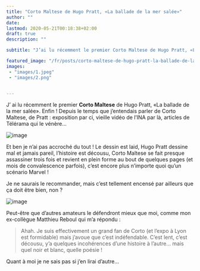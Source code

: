 ```yaml
---
title: "Corto Maltese de Hugo Pratt, «La ballade de la mer salée»"
author: ""
date: 
lastmod: 2020-05-21T00:18:38+02:00
draft: true
description: ""

subtitle: "J’ai lu récemment le premier Corto Maltese de Hugo Pratt, «La ballade de la mer salée». Enfin ! Depuis le temps que j’entendais parler de…"

featured_image: "/fr/posts/corto-maltese-de-hugo-pratt-la-ballade-de-la-mer-salée/images/1.jpeg" 
images:
 - "images/1.jpeg"
 - "images/2.png"


---
```


J’
ai lu récemment le premier **Corto Maltese** de Hugo Pratt, «La ballade de la mer salée». Enfin ! Depuis le temps que j’entendais parler de Corto Maltese, de Pratt : exposition par ci, vieille vidéo de l’INA par là, articles de Télérama qui le vénère… 




![image](images/1.jpeg#layoutTextWidth)



Et ben je n’ai pas accroché du tout ! Le dessin est laid, Hugo Pratt dessine mal et jamais pareil, l’histoire est décousu, Corto Maltese se fait presque assassiner trois fois et revient en plein forme au bout de quelques pages (et mois de convalescence parfois), c’est encore plus n’importe quoi qu’un scénario Marvel !

Je ne saurais le recommander, mais c’est tellement encensé par ailleurs que ça doit être bien, non ?




![image](images/2.png#layoutTextWidth)



Peut-être que d’autres amateurs le défendront mieux que moi, comme mon ex-collègue Matthieu Reboul qui m’a répondu :
> Ahah. Je suis effectivement un grand fan de Corto (et l’expo à Lyon est formidable) mais j’avoue que c’est indéfendable. C’est lent, c’est décousu, y’a quelques incohérences d’une histoire à l’autre… mais quel noir et blanc, quelle poésie !

Quant à moi je ne sais pas si j’en lirai d’autre…
